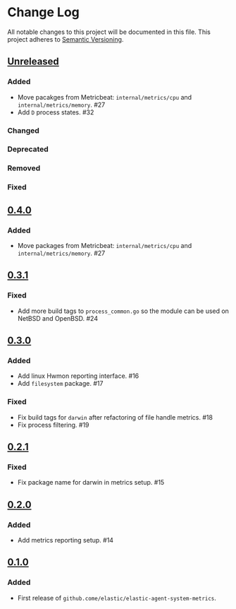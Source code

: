 # Change Log
All notable changes to this project will be documented in this file.
This project adheres to [Semantic Versioning](http://semver.org/).

## [Unreleased]

### Added

- Move pacakges from Metricbeat: `internal/metrics/cpu` and `internal/metrics/memory`. #27
- Add `D` process states. #32

### Changed

### Deprecated

### Removed

### Fixed

## [0.4.0]

### Added

- Move packages from Metricbeat: `internal/metrics/cpu` and `internal/metrics/memory`. #27

## [0.3.1]

### Fixed

- Add more build tags to `process_common.go` so the module can be used on NetBSD and OpenBSD. #24

## [0.3.0]

### Added

- Add linux Hwmon reporting interface. #16
- Add `filesystem` package. #17

### Fixed

- Fix build tags for `darwin` after refactoring of file handle metrics. #18
- Fix process filtering. #19

## [0.2.1]

### Fixed

- Fix package name for darwin in metrics setup. #15

## [0.2.0]

### Added

- Add metrics reporting setup. #14

## [0.1.0]

### Added

- First release of `github.come/elastic/elastic-agent-system-metrics`.

[Unreleased]: https://github.com/elastic/elastic-agent-system-metrics/compare/v0.4.0...HEAD
[0.4.0]: https://github.com/elastic/elastic-agent-system-metrics/compare/v0.3.1...v0.4.0
[0.3.1]: https://github.com/elastic/elastic-agent-system-metrics/compare/v0.3.0...v0.3.1
[0.3.0]: https://github.com/elastic/elastic-agent-system-metrics/compare/v0.2.1...v0.3.0
[0.2.1]: https://github.com/elastic/elastic-agent-system-metrics/compare/v0.2.0...v0.2.1
[0.2.0]: https://github.com/elastic/elastic-agent-system-metrics/compare/v0.1.0...v0.2.0
[0.1.0]: https://github.com/elastic/elastic-agent-system-metrics/compare/v0.0.0...v0.1.0
